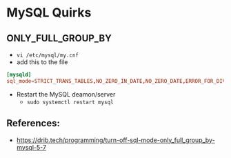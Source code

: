 # MySQL Quirks

## ONLY_FULL_GROUP_BY
- `vi /etc/mysql/my.cnf`
- add this to the file
```conf
[mysqld]
sql_mode=STRICT_TRANS_TABLES,NO_ZERO_IN_DATE,NO_ZERO_DATE,ERROR_FOR_DIVISION_BY_ZERO,NO_AUTO_CREATE_USER,NO_ENGINE_SUBSTITUTION
```
- Restart the MySQL deamon/server
  - `sudo systemctl restart mysql`

## References:
- https://drib.tech/programming/turn-off-sql-mode-only_full_group_by-mysql-5-7
